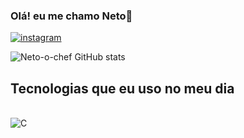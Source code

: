 
### Olá! eu me chamo Neto👋

[![instagram](https://img.shields.io/badge/Instagram-E4405F?style=for-the-badge&logo=instagram&logoColor=white)](https://www.instagram.com/neto_o_chefe/#)

![Neto-o-chef GitHub stats](https://github-readme-stats.vercel.app/api?username=Neto-o-chef&show_icons=true&theme=dracula)

## Tecnologias que eu uso no meu dia

<div style="display: inline_block"><br/>
<img aling="center" alt="C" src="https://img.shields.io/badge/C-00599C?style=for-the-badge&logo=c&logoColor=white" />
</div>
